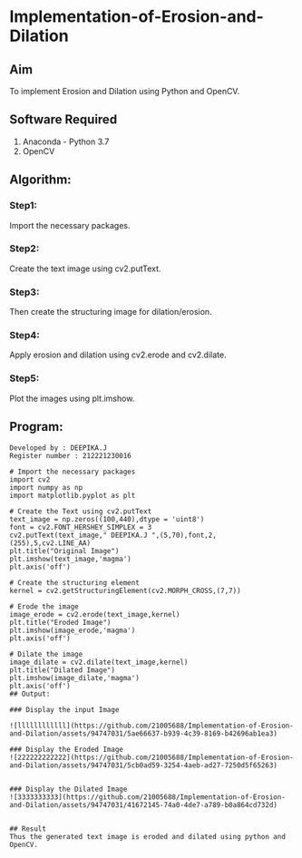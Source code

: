 # Implementation-of-Erosion-and-Dilation
## Aim
To implement Erosion and Dilation using Python and OpenCV.
## Software Required
1. Anaconda - Python 3.7
2. OpenCV
## Algorithm:
### Step1:
Import the necessary packages.


### Step2:
Create the text image using cv2.putText.

### Step3:
Then create the structuring image for dilation/erosion.

### Step4:
Apply erosion and dilation using cv2.erode and cv2.dilate.

### Step5:
Plot the images using plt.imshow.

 
## Program:
```
Developed by : DEEPIKA.J
Register number : 212221230016

# Import the necessary packages
import cv2
import numpy as np
import matplotlib.pyplot as plt

# Create the Text using cv2.putText
text_image = np.zeros((100,440),dtype = 'uint8')
font = cv2.FONT_HERSHEY_SIMPLEX = 3
cv2.putText(text_image," DEEPIKA.J ",(5,70),font,2,(255),5,cv2.LINE_AA)
plt.title("Original Image")
plt.imshow(text_image,'magma')
plt.axis('off')

# Create the structuring element
kernel = cv2.getStructuringElement(cv2.MORPH_CROSS,(7,7))

# Erode the image
image_erode = cv2.erode(text_image,kernel)
plt.title("Eroded Image")
plt.imshow(image_erode,'magma')
plt.axis('off')

# Dilate the image
image_dilate = cv2.dilate(text_image,kernel)
plt.title("Dilated Image")
plt.imshow(image_dilate,'magma')
plt.axis('off')
## Output:

### Display the input Image

![llllllllllll](https://github.com/21005688/Implementation-of-Erosion-and-Dilation/assets/94747031/5ae66637-b939-4c39-8169-b42696ab1ea3)

### Display the Eroded Image
![222222222222](https://github.com/21005688/Implementation-of-Erosion-and-Dilation/assets/94747031/5cb0ad59-3254-4aeb-ad27-7250d5f65263)


### Display the Dilated Image
![3333333333](https://github.com/21005688/Implementation-of-Erosion-and-Dilation/assets/94747031/41672145-74a0-4de7-a789-b0a864cd732d)


## Result
Thus the generated text image is eroded and dilated using python and OpenCV.
